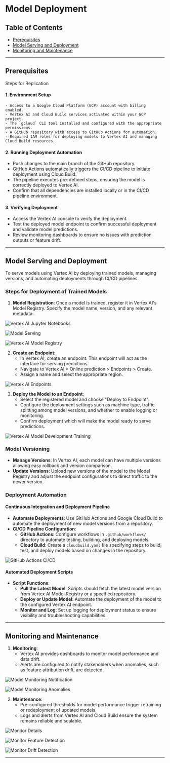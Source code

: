 # Model Deployment 

## Table of Contents

- [Prerequisites](#prerequisites)
- [Model Serving and Deployment](#model-serving-and-deployment)
- [Monitoring and Maintenance](#monitoring-and-maintenance)

---

## Prerequisites
Steps for Replication

#### 1. **Environment Setup**
    - Access to a Google Cloud Platform (GCP) account with billing enabled.
    - Vertex AI and Cloud Build services activated within your GCP project.
    - The `gcloud` CLI tool installed and configured with the appropriate permissions.
    - A GitHub repository with access to GitHub Actions for automation.
    - Required IAM roles for deploying models to Vertex AI and managing Cloud Build resources.
#### 2. **Running Deployment Automation**
   - Push changes to the main branch of the GitHub repository.
   - GitHub Actions automatically triggers the CI/CD pipeline to initiate deployment using Cloud Build.
   - The pipeline executes pre-defined steps, ensuring the model is correctly deployed to Vertex AI.
   - Confirm that all dependencies are installed locally or in the CI/CD pipeline environment.
#### 3. **Verifying Deployment**
   - Access the Vertex AI console to verify the deployment.
   - Test the deployed model endpoint to confirm successful deployment and validate model predictions.
   - Review monitoring dashboards to ensure no issues with prediction outputs or feature drift.

---

## Model Serving and Deployment
To serve models using Vertex AI by deploying trained models, managing versions, and automating deployments through CI/CD pipelines.

### Steps for Deployment of Trained Models
1. **Model Registration**: Once a model is trained, register it in Vertex AI's Model Registry. Specify the model name, version, and any relevant metadata.

![Vertex AI Jupyter Notebooks](https://github.com/IE7374-MachineLearningOperations/StockPricePrediction/blob/104a48ddf826520ccc31374002d8df92f2015796/assets/Vertex%20Ai%20jupyter%20notebooks.png)

![Model Serving](https://github.com/IE7374-MachineLearningOperations/StockPricePrediction/blob/104a48ddf826520ccc31374002d8df92f2015796/assets/Model%20serving.png)

![Vertex AI Model Registry](https://github.com/IE7374-MachineLearningOperations/StockPricePrediction/blob/104a48ddf826520ccc31374002d8df92f2015796/assets/Vertex%20Ai%20model%20registry.png)

2. **Create an Endpoint**: 
   - In Vertex AI, create an endpoint. This endpoint will act as the interface for serving predictions.
   - Navigate to Vertex AI > Online prediction > Endpoints > Create.
   - Assign a name and select the appropriate region.

![Vertex AI Endpoints](https://github.com/IE7374-MachineLearningOperations/StockPricePrediction/blob/104a48ddf826520ccc31374002d8df92f2015796/assets/Vertex%20Ai%20endpoints.png)

3. **Deploy the Model to an Endpoint**:
   - Select the registered model and choose "Deploy to Endpoint".
   - Configure the deployment settings such as machine type, traffic splitting among model versions, and whether to enable logging or monitoring.
   - Confirm deployment which will make the model ready to serve predictions.

![Vertex AI Model Development Training](https://github.com/IE7374-MachineLearningOperations/StockPricePrediction/blob/104a48ddf826520ccc31374002d8df92f2015796/assets/Vertex%20Ai%20model%20development%20training.png)

### Model Versioning
- **Manage Versions**: In Vertex AI, each model can have multiple versions allowing easy rollback and version comparison.
- **Update Versions**: Upload new versions of the model to the Model Registry and adjust the endpoint configurations to direct traffic to the newer version.

### Deployment Automation
#### Continuous Integration and Deployment Pipeline
- **Automate Deployments**: Use GitHub Actions and Google Cloud Build to automate the deployment of new model versions from a repository.
- **CI/CD Pipeline Configuration**:
   - **GitHub Actions**: Configure workflows in `.github/workflows/` directory to automate testing, building, and deploying models.
   - **Cloud Build**: Create a `cloudbuild.yaml` file specifying steps to build, test, and deploy models based on changes in the repository.


![GitHub Actions CI/CD](https://github.com/IE7374-MachineLearningOperations/StockPricePrediction/blob/104a48ddf826520ccc31374002d8df92f2015796/assets/Github%20Actions%20CICD.png)

#### Automated Deployment Scripts
- **Script Functions**:
  - **Pull the Latest Model**: Scripts should fetch the latest model version from Vertex AI Model Registry or a specified repository.
  - **Deploy or Update Model**: Automate the deployment of the model to the configured Vertex AI endpoint.
  - **Monitor and Log**: Set up logging for deployment status to ensure visibility and troubleshooting capabilities.

---


## Monitoring and Maintenance

1. **Monitoring**:
   - Vertex AI provides dashboards to monitor model performance and data drift.
   - Alerts are configured to notify stakeholders when anomalies, such as feature attribution drift, are detected.

![Model Monitoring Notification](https://github.com/IE7374-MachineLearningOperations/StockPricePrediction/blob/104a48ddf826520ccc31374002d8df92f2015796/assets/Model%20Monitoring%20notification.png)


![Model Monitoring Anomalies](https://github.com/IE7374-MachineLearningOperations/StockPricePrediction/blob/104a48ddf826520ccc31374002d8df92f2015796/assets/Model%20monitoring%20Anomolies.png)

2. **Maintenance**:
   - Pre-configured thresholds for model performance trigger retraining or redeployment of updated models.
   - Logs and alerts from Vertex AI and Cloud Build ensure the system remains reliable and scalable.

![Monitor Details](https://github.com/IE7374-MachineLearningOperations/StockPricePrediction/blob/104a48ddf826520ccc31374002d8df92f2015796/assets/Monitor%20details.png)


![Monitor Feature Detection](https://github.com/IE7374-MachineLearningOperations/StockPricePrediction/blob/104a48ddf826520ccc31374002d8df92f2015796/assets/Monitor%20feature%20detection.png)


![Monitor Drift Detection](https://github.com/IE7374-MachineLearningOperations/StockPricePrediction/blob/104a48ddf826520ccc31374002d8df92f2015796/assets/Monitor%20drift%20detection.png)

---


